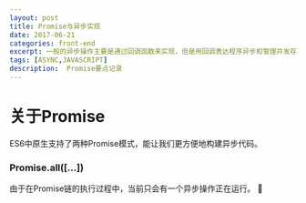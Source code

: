 ```yaml
---
layout: post
title: Promise与异步实现
date: 2017-06-21
categories: front-end
excerpt: 一般的异步操作主要是通过回调函数来实现，但是用回调表达程序异步和管理并发存在缺陷。Promise的出现可以很好地避免这些问题。
tags: [ASYNC,JAVASCRIPT]
description:  Promise要点记录
---
```

# 关于Promise
ES6中原生支持了两种Promise模式，能让我们更方便地构建异步代码。
### Promise.all([...])
由于在Promise链的执行过程中，当前只会有一个异步操作正在运行。
